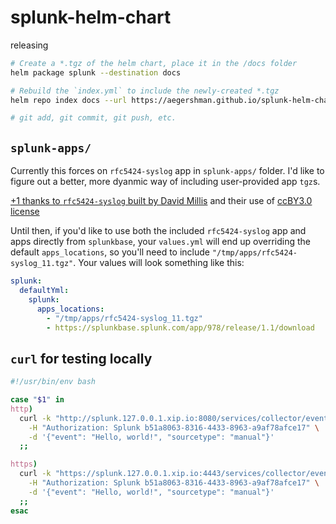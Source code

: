 # splunk-helm-chart

releasing

```sh
# Create a *.tgz of the helm chart, place it in the /docs folder
helm package splunk --destination docs

# Rebuild the `index.yml` to include the newly-created *.tgz
helm repo index docs --url https://aegershman.github.io/splunk-helm-chart/

# git add, git commit, git push, etc.
```

## `splunk-apps/`

Currently this forces on `rfc5424-syslog` app in `splunk-apps/` folder. I'd like to figure out a better, more dyanmic way of including user-provided app `tgz`s.

[+1 thanks to `rfc5424-syslog` built by David Millis](https://splunkbase.splunk.com/app/978/) and their use of [ccBY3.0 license](https://creativecommons.org/licenses/by/3.0/)

Until then, if you'd like to use both the included `rfc5424-syslog` app and apps directly from `splunkbase`, your `values.yml` will end up overriding the default `apps_locations`, so you'll need to include `"/tmp/apps/rfc5424-syslog_11.tgz"`. Your values will look something like this:

```yml
splunk:
  defaultYml:
    splunk:
      apps_locations:
        - "/tmp/apps/rfc5424-syslog_11.tgz"
        - https://splunkbase.splunk.com/app/978/release/1.1/download
```

## `curl` for testing locally

```sh
#!/usr/bin/env bash

case "$1" in
http)
  curl -k "http://splunk.127.0.0.1.xip.io:8080/services/collector/event" \
    -H "Authorization: Splunk b51a8063-8316-4433-8963-a9af78afce17" \
    -d '{"event": "Hello, world!", "sourcetype": "manual"}'
  ;;

https)
  curl -k "https://splunk.127.0.0.1.xip.io:4443/services/collector/event" \
    -H "Authorization: Splunk b51a8063-8316-4433-8963-a9af78afce17" \
    -d '{"event": "Hello, world!", "sourcetype": "manual"}'
  ;;
esac
```
